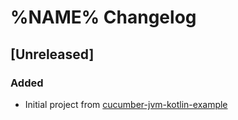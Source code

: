 # %NAME% Changelog

## [Unreleased]

### Added

- Initial project from [cucumber-jvm-kotlin-example](https://github.com/jecklgamis/cucumber-jvm-kotlin-example)
